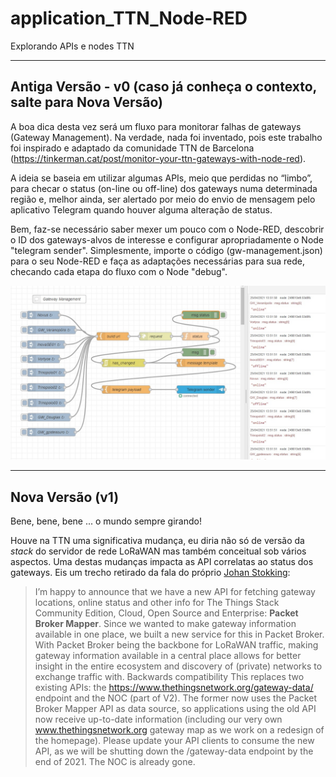 # application_TTN_Node-RED
Explorando APIs e nodes TTN

***
## Antiga Versão - v0 (caso já conheça o contexto, salte para Nova Versão)

A boa dica desta vez será um fluxo para monitorar falhas de gateways (Gateway Management). Na verdade, nada foi inventado, pois este trabalho foi inspirado e adaptado da comunidade TTN de Barcelona (https://tinkerman.cat/post/monitor-your-ttn-gateways-with-node-red). 

A ideia se baseia em utilizar algumas APIs, meio que perdidas no “limbo”, para checar o status (on-line ou off-line) dos gateways numa determinada região e, melhor ainda, ser alertado por meio do envio de mensagem pelo aplicativo Telegram quando houver alguma alteração de status.

Bem, faz-se necessário saber mexer um pouco com o Node-RED, descobrir o ID dos gateways-alvos de interesse e configurar apropriadamente o Node "telegram sender". Simplesmente, importe o código (gw-management.json) para o seu Node-RED e faça as adaptações necessárias para sua rede, checando cada etapa do fluxo com o Node "debug".

![tela Node-RED](https://github.com/Mario-Camara/application_TTN_Node-RED/blob/main/tela_gw-management.jpg)

***
## Nova Versão (v1)
Bene, bene, bene ... o mundo sempre girando! 

Houve na TTN uma significativa mudança, eu diria não só de versão da *_stack_* do servidor de rede LoRaWAN mas também conceitual sob vários aspectos. Uma destas mudanças impacta as API correlatas ao status dos gateways. Eis um trecho retirado da fala do próprio [Johan Stokking](https://www.thethingsnetwork.org/forum/t/new-api-for-gateway-mapping-status-and-info/49778): 

>I’m happy to announce that we have a new API for fetching gateway locations, online status and other info for The Things Stack Community Edition, Cloud, Open Source and Enterprise: **Packet Broker Mapper**. Since we wanted to make gateway information available in one place, we built a new service for this in Packet Broker. With Packet Broker being the backbone for LoRaWAN traffic, making gateway information available in a central place allows for better insight in the entire ecosystem and discovery of (private) networks to exchange traffic with.
>Backwards compatibility
>This replaces two existing APIs: the https://www.thethingsnetwork.org/gateway-data/ endpoint and the NOC (part of V2). The former now uses the Packet Broker Mapper API as data source, so applications using the old API now receive up-to-date information (including our very own www.thethingsnetwork.org gateway map as we work on a redesign of the homepage). Please update your API clients to consume the new API, as we will be shutting down the /gateway-data endpoint by the end of 2021. The NOC is already gone.

